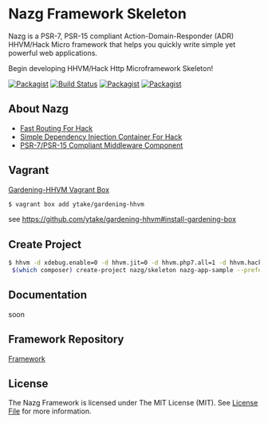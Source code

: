 # Nazg Framework Skeleton
Nazg is a PSR-7, PSR-15 compliant Action-Domain-Responder (ADR) HHVM/Hack Micro framework that helps you quickly write simple yet powerful web applications.

Begin developing HHVM/Hack Http Microframework Skeleton!

[![Packagist](https://img.shields.io/badge/HHVM-%3E=3.24-orange.svg?style=flat-square)](https://packagist.org/packages/nazg/skeleton)
[![Build Status](http://img.shields.io/travis/nazg-hack/framework/master.svg?style=flat-square)](https://travis-ci.org/nazg-hack/framework)
[![Packagist](https://img.shields.io/packagist/dt/nazg/skeleton.svg?style=flat-square)](https://packagist.org/packages/nazg/skeleton)
[![Packagist](https://img.shields.io/packagist/v/nazg/skeleton.svg?style=flat-square)](https://packagist.org/packages/nazg/skeleton)

## About Nazg

 - [Fast Routing For Hack](https://github.com/hhvm/hack-router)
 - [Simple Dependency Injection Container For Hack](https://github.com/ytake/hh-container)
 - [PSR-7/PSR-15 Compliant Middleware Component](https://github.com/ytake/heredity)

## Vagrant

[Gardening-HHVM Vagrant Box](https://app.vagrantup.com/ytake/boxes/gardening-hhvm)

```bash
$ vagrant box add ytake/gardening-hhvm
```

see https://github.com/ytake/gardening-hhvm#install-gardening-box

## Create Project

```bash
$ hhvm -d xdebug.enable=0 -d hhvm.jit=0 -d hhvm.php7.all=1 -d hhvm.hack.lang.auto_typecheck=0 \
 $(which composer) create-project nazg/skeleton nazg-app-sample --prefer-dist
```

## Documentation

soon

## Framework Repository

[Framework](https://github.com/ytake/nazg-framework)

## License
The Nazg Framework is licensed under The MIT License (MIT). See [License File](LICENSE) for more information.
